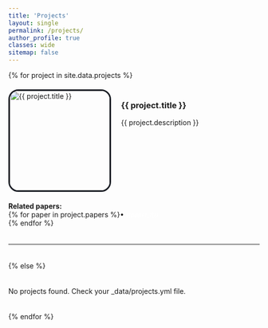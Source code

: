```yaml
---
title: 'Projects'
layout: single
permalink: /projects/
author_profile: true
classes: wide
sitemap: false
---
```


<div class="projects-list">
  {% for project in site.data.projects %}
  <div class="project-item">
    <img src="{{ project.image }}" alt="{{ project.title }}" class="project-image" style="border: 3px solid #1A1D24; border-radius: 20px;">
    <div class="project-info">
      <h3>{{ project.title }}</h3>
      {{ project.description }}
    </div>
  </div>
  <div>
    <b>Related papers:</b><br><!---
 -->{% for paper in project.papers %}<!--
    -->• <small><i><a href="https://arxiv.org/abs/{{paper[0]}}" style="color: white; text-decoration: none">{{paper[1]}}</a></i></small><br><!--
 -->{% endfor %}
  </div>
  <hr>
  {% else %}
  <p>No projects found. Check your _data/projects.yml file.</p>
  {% endfor %}
</div>

<style>
.projects-list { display: flex; flex-direction: column; gap: 20px; }
.project-item { display: flex; align-items: flex-start; gap: 20px; }
.project-image { width: 200px; height: auto; bject-fit: cover; display: block; padding: 0; margin: 0; margin-top: 0; margin-bottom: 0; padding-top: 0; padding-bottom: 0; }
.project-info { flex: 1; justify-content: flex-start; padding: 0; margin: 0; margin-top: 0; margin-bottom: 0; padding-top: 0; padding-bottom: 0; line-height: 1.2; }
</style>
